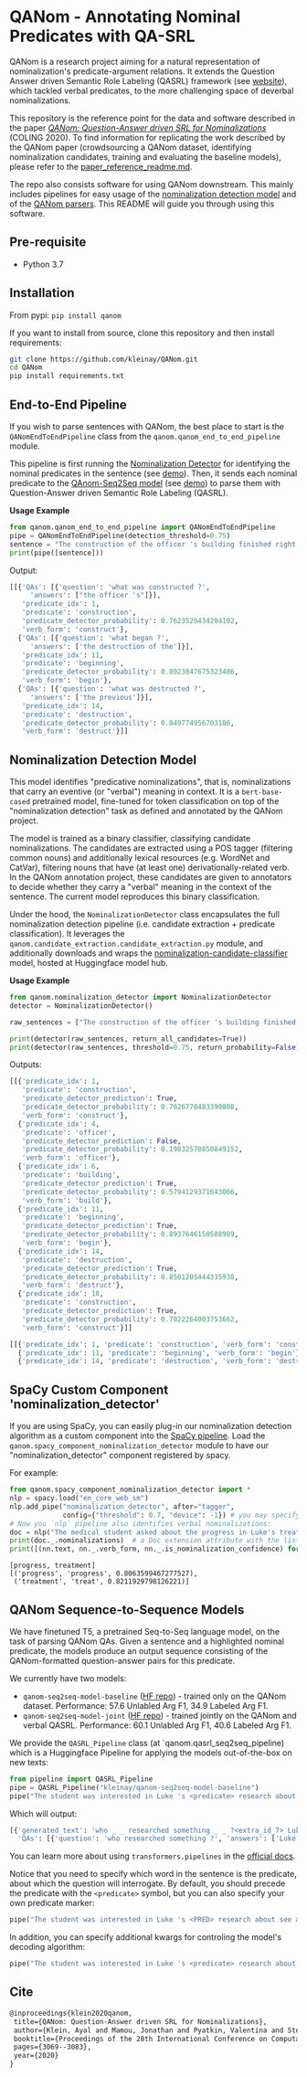 # QANom - Annotating Nominal Predicates with QA-SRL

QANom is a research project aiming for a natural representation of nominalization's predicate-argument relations.
It extends the Question Answer driven Semantic Role Labeling (QASRL) framework (see [website](http://qasrl.org/)), which tackled verbal predicates,
to the more challenging space of deverbal nominalizations. 

This repository is the reference point for the data and software described in the paper 
[*QANom: Question-Answer driven SRL for Nominalizations*](https://www.aclweb.org/anthology/2020.coling-main.274/) (COLING 2020).
To find information for replicating the work described by the QANom paper (crowdsourcing a QANom dataset, identifying nominalization candidates, training and evaluating the baseline models), please refer to the [paper_reference_readme.md](paper_reference_readme.md).

The repo also consists software for using QANom downstream. 
This mainly includes pipelines for easy usage of the [nominalization detection model](#nominalization-detection-model) and of the [QANom parsers](#qanom-sequence-to-sequence-model). 
This README will guide you through using this software. 


## Pre-requisite
* Python 3.7

## Installation
From pypi:
`pip install qanom`

If you want to install from source, clone this repository and then install requirements:
```bash
git clone https://github.com/kleinay/QANom.git
cd QANom
pip install requirements.txt
```

## End-to-End Pipeline 

If you wish to parse sentences with QANom, the best place to start is the `QANomEndToEndPipeline` class from the `qanom.qanom_end_to_end_pipeline` module.

This pipeline is first running the [Nominalization Detector](https://huggingface.co/kleinay/nominalization-candidate-classifier) for identifying the nominal predicates in the sentence (see [demo](https://huggingface.co/spaces/kleinay/nominalization-detection-demo)).
Then, it sends each nominal predicate to the [QAnom-Seq2Seq model](https://huggingface.co/kleinay/qanom-seq2seq-model-joint) (see [demo](https://huggingface.co/spaces/kleinay/qanom-seq2seq-demo)) to parse them with Question-Answer driven Semantic Role Labeling (QASRL).

**Usage Example**

```python
from qanom.qanom_end_to_end_pipeline import QANomEndToEndPipeline
pipe = QANomEndToEndPipeline(detection_threshold=0.75)
sentence = "The construction of the officer 's building finished right after the beginning of the destruction of the previous construction ."
print(pipe([sentence]))
```

Output:
```python
[[{'QAs': [{'question': 'what was constructed ?',
     'answers': ["the officer 's"]}],
   'predicate_idx': 1,
   'predicate': 'construction',
   'predicate_detector_probability': 0.7623529434204102,
   'verb_form': 'construct'},
  {'QAs': [{'question': 'what began ?',
     'answers': ['the destruction of the']}],
   'predicate_idx': 11,
   'predicate': 'beginning',
   'predicate_detector_probability': 0.8923847675323486,
   'verb_form': 'begin'},
  {'QAs': [{'question': 'what was destructed ?', 
     'answers': ['the previous']}],
   'predicate_idx': 14,
   'predicate': 'destruction',
   'predicate_detector_probability': 0.849774956703186,
   'verb_form': 'destruct'}]]
```

## Nominalization Detection Model

This model identifies "predicative nominalizations", that is, nominalizations that carry an eventive (or "verbal") meaning in context. It is a `bert-base-cased` pretrained model, fine-tuned for token classification on top of the "nominalization detection" task as defined and annotated by the QANom project.

The model is trained as a binary classifier, classifying candidate nominalizations. 
The candidates are extracted using a POS tagger (filtering common nouns) and additionally lexical resources (e.g. WordNet and CatVar), filtering nouns that have (at least one) derivationally-related verb. In the QANom annotation project, these candidates are given to annotators to decide whether they carry a "verbal" meaning in the context of the sentence. The current model reproduces this binary classification. 

Under the hood, the `NominalizationDetector` class encapsulates the full nominalization detection pipeline (i.e. candidate extraction + predicate classification).
It leverages the `qanom.candidate_extraction.candidate_extraction.py` module, and additionally downloads and wraps the [nominalization-candidate-classifier](https://huggingface.co/kleinay/nominalization-candidate-classifier) model, hosted at Huggingface model hub.

**Usage Example**

 ```python
from qanom.nominalization_detector import NominalizationDetector
detector = NominalizationDetector()
 
raw_sentences = ["The construction of the officer 's building finished right after the beginning of the destruction of the previous construction ."]

print(detector(raw_sentences, return_all_candidates=True))
print(detector(raw_sentences, threshold=0.75, return_probability=False))
```   

Outputs:
```python
[[{'predicate_idx': 1,
   'predicate': 'construction',
   'predicate_detector_prediction': True,
   'predicate_detector_probability': 0.7626778483390808,
   'verb_form': 'construct'},
  {'predicate_idx': 4,
   'predicate': 'officer',
   'predicate_detector_prediction': False,
   'predicate_detector_probability': 0.19832570850849152,
   'verb_form': 'officer'},
  {'predicate_idx': 6,
   'predicate': 'building',
   'predicate_detector_prediction': True,
   'predicate_detector_probability': 0.5794129371643066,
   'verb_form': 'build'},
  {'predicate_idx': 11,
   'predicate': 'beginning',
   'predicate_detector_prediction': True,
   'predicate_detector_probability': 0.8937646150588989,
   'verb_form': 'begin'},
  {'predicate_idx': 14,
   'predicate': 'destruction',
   'predicate_detector_prediction': True,
   'predicate_detector_probability': 0.8501205444335938,
   'verb_form': 'destruct'},
  {'predicate_idx': 18,
   'predicate': 'construction',
   'predicate_detector_prediction': True,
   'predicate_detector_probability': 0.7022264003753662,
   'verb_form': 'construct'}]]
```
```python
[[{'predicate_idx': 1, 'predicate': 'construction', 'verb_form': 'construct'},
  {'predicate_idx': 11, 'predicate': 'beginning', 'verb_form': 'begin'},
  {'predicate_idx': 14, 'predicate': 'destruction', 'verb_form': 'destruct'}]]
```
## SpaCy Custom Component 'nominalization_detector'  
If you are using SpaCy, you can easily plug-in our nominalization detection algorithm as a custom component into the [SpaCy pipeline](https://spacy.io/usage/processing-pipelines#pipelines). Load the `qanom.spacy_component_nominalization_detector` module to have our "nominalization_detector" component registered by spacy.
 
For example:

```python
from qanom.spacy_component_nominalization_detector import *
nlp = spacy.load("en_core_web_sm")
nlp.add_pipe("nominalization_detector", after="tagger", 
             config={"threshold": 0.7, "device": -1}) # you may specify config settings or stay with these defaults
# Now you `nlp` pipeline also identifies verbal nominalizations:
doc = nlp("The medical student asked about the progress in Luke's treatment.")
print(doc._.nominalizations)  # a Doc extension attribute with the list of tokens identified as verbal nominalizations
print([(nn.text, nn._.verb_form, nn._.is_nominalization_confidence) for nn in doc._.nominalizations]) # Token extension attributes
```

```
[progress, treatment]
[('progress', 'progress', 0.8063599467277527),
 ('treatment', 'treat', 0.8211929798126221)]
```


## QANom Sequence-to-Sequence Models 

We have finetuned T5, a pretrained Seq-to-Seq language model, on the task of parsing QANom QAs. 
Given a sentence and a highlighted nominal predicate, the models produce an output sequence consisting of the QANom-formatted question-answer pairs for this predicate.

We currently have two models:

* `qanom-seq2seq-model-baseline` ([HF repo](https://huggingface.co/kleinay/qanom-seq2seq-model-baseline)) - trained only on the QANom dataset. Performance: 57.6 Unlabled Arg F1, 34.9 Labeled Arg F1. 
* `qanom-seq2seq-model-joint` ([HF repo](https://huggingface.co/kleinay/qanom-seq2seq-model-joint)) - trained jointly on the QANom and verbal QASRL. Performance: 60.1 Unlabled Arg F1, 40.6 Labeled Arg F1. 

We provide the `QASRL_Pipeline` class (at `qanom.qasrl_seq2seq_pipeline) which is a Huggingface Pipeline for applying the models out-of-the-box on new texts:

```python
from pipeline import QASRL_Pipeline
pipe = QASRL_Pipeline("kleinay/qanom-seq2seq-model-baseline")
pipe("The student was interested in Luke 's <predicate> research about see animals .", verb_form="research", predicate_type="nominal")
``` 
Which will output:
```python
[{'generated_text': 'who _ _ researched something _ _ ?<extra_id_7> Luke', 
  'QAs': [{'question': 'who researched something ?', 'answers': ['Luke']}]}]
```   
You can learn more about using `transformers.pipelines` in the [official docs](https://huggingface.co/docs/transformers/main_classes/pipelines).

Notice that you need to specify which word in the sentence is the predicate, about which the question will interrogate. By default, you should precede the predicate with the `<predicate>` symbol, but you can also specify your own predicate marker:
```python
pipe("The student was interested in Luke 's <PRED> research about see animals .", verb_form="research", predicate_type="nominal", predicate_marker="<PRED>")
```
In addition, you can specify additional kwargs for controling the model's decoding algorithm:
```python
pipe("The student was interested in Luke 's <predicate> research about see animals .", verb_form="research", predicate_type="nominal", num_beams=3)
```


## Cite

 ```latex
 @inproceedings{klein2020qanom,
  title={QANom: Question-Answer driven SRL for Nominalizations},
  author={Klein, Ayal and Mamou, Jonathan and Pyatkin, Valentina and Stepanov, Daniela and He, Hangfeng and Roth, Dan and Zettlemoyer, Luke and Dagan, Ido},
  booktitle={Proceedings of the 28th International Conference on Computational Linguistics},
  pages={3069--3083},
  year={2020}
}
 ``` 
